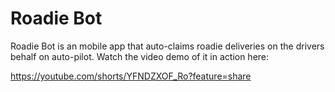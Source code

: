 # Roadie Bot
Roadie Bot is an mobile app that auto-claims roadie deliveries on the drivers behalf on auto-pilot. Watch the video demo of it in action here:

https://youtube.com/shorts/YFNDZXOF_Ro?feature=share
